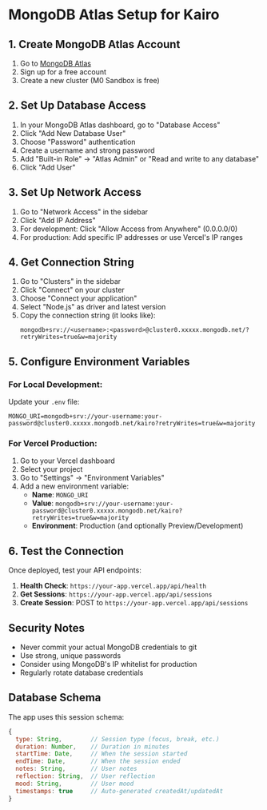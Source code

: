 # MongoDB Atlas Setup for Kairo

## 1. Create MongoDB Atlas Account

1. Go to [MongoDB Atlas](https://www.mongodb.com/cloud/atlas)
2. Sign up for a free account
3. Create a new cluster (M0 Sandbox is free)

## 2. Set Up Database Access

1. In your MongoDB Atlas dashboard, go to "Database Access"
2. Click "Add New Database User"
3. Choose "Password" authentication
4. Create a username and strong password
5. Add "Built-in Role" → "Atlas Admin" or "Read and write to any database"
6. Click "Add User"

## 3. Set Up Network Access

1. Go to "Network Access" in the sidebar
2. Click "Add IP Address"
3. For development: Click "Allow Access from Anywhere" (0.0.0.0/0)
4. For production: Add specific IP addresses or use Vercel's IP ranges

## 4. Get Connection String

1. Go to "Clusters" in the sidebar
2. Click "Connect" on your cluster
3. Choose "Connect your application"
4. Select "Node.js" as driver and latest version
5. Copy the connection string (it looks like):
   ```
   mongodb+srv://<username>:<password>@cluster0.xxxxx.mongodb.net/?retryWrites=true&w=majority
   ```

## 5. Configure Environment Variables

### For Local Development:
Update your `.env` file:
```env
MONGO_URI=mongodb+srv://your-username:your-password@cluster0.xxxxx.mongodb.net/kairo?retryWrites=true&w=majority
```

### For Vercel Production:
1. Go to your Vercel dashboard
2. Select your project
3. Go to "Settings" → "Environment Variables"
4. Add a new environment variable:
   - **Name**: `MONGO_URI`
   - **Value**: `mongodb+srv://your-username:your-password@cluster0.xxxxx.mongodb.net/kairo?retryWrites=true&w=majority`
   - **Environment**: Production (and optionally Preview/Development)

## 6. Test the Connection

Once deployed, test your API endpoints:

1. **Health Check**: `https://your-app.vercel.app/api/health`
2. **Get Sessions**: `https://your-app.vercel.app/api/sessions`
3. **Create Session**: POST to `https://your-app.vercel.app/api/sessions`

## Security Notes

- Never commit your actual MongoDB credentials to git
- Use strong, unique passwords
- Consider using MongoDB's IP whitelist for production
- Regularly rotate database credentials

## Database Schema

The app uses this session schema:
```javascript
{
  type: String,        // Session type (focus, break, etc.)
  duration: Number,    // Duration in minutes
  startTime: Date,     // When the session started
  endTime: Date,       // When the session ended
  notes: String,       // User notes
  reflection: String,  // User reflection
  mood: String,        // User mood
  timestamps: true     // Auto-generated createdAt/updatedAt
}
```
